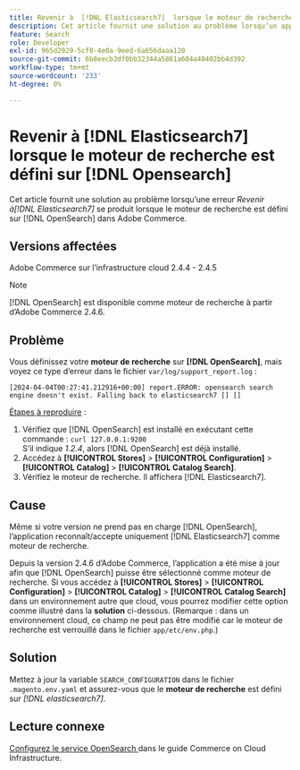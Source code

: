 ```yaml
---
title: Revenir à  [!DNL Elasticsearch7]  lorsque le moteur de recherche est défini sur  [!DNL Opensearch]
description: Cet article fournit une solution au problème lorsqu’un appel *Revenir à [!DNL Elasticsearch7]* error occurs when the search engine is set to [!DNL OpenSearch] dans Adobe Commerce.
feature: Search
role: Developer
exl-id: 965d2929-5cf0-4e0a-9eed-6a656daaa120
source-git-commit: 6b8eecb3df0bb32344a5861a604a40402bb4d392
workflow-type: tm+mt
source-wordcount: '233'
ht-degree: 0%

---
```


# Revenir à [!DNL Elasticsearch7] lorsque le moteur de recherche est défini sur [!DNL Opensearch]

Cet article fournit une solution au problème lorsqu’une erreur *Revenir à[!DNL Elasticsearch7]* se produit lorsque le moteur de recherche est défini sur [!DNL OpenSearch] dans Adobe Commerce.

## Versions affectées

Adobe Commerce sur l’infrastructure cloud 2.4.4 - 2.4.5

>[!NOTE]
>
>[!DNL OpenSearch] est disponible comme moteur de recherche à partir d’Adobe Commerce 2.4.6.

## Problème

Vous définissez votre **moteur de recherche** sur **[!DNL OpenSearch]**, mais voyez ce type d’erreur dans le fichier `var/log/support_report.log` :

```[2024-04-04T00:27:41.212916+00:00] report.ERROR: opensearch search engine doesn't exist. Falling back to elasticsearch7 [] []```

<u>Étapes à reproduire</u> :

1. Vérifiez que [!DNL OpenSearch] est installé en exécutant cette commande : `curl 127.0.0.1:9200`<br>
S’il indique *1.2.4*, alors [!DNL OpenSearch] est déjà installé.
1. Accédez à **[!UICONTROL Stores]** > **[!UICONTROL Configuration]** > **[!UICONTROL Catalog]** > **[!UICONTROL Catalog Search]**.
1. Vérifiez le moteur de recherche. Il affichera [!DNL Elasticsearch7].

## Cause

Même si votre version ne prend pas en charge [!DNL OpenSearch], l’application reconnaît/accepte uniquement [!DNL Elasticsearch7] comme moteur de recherche.

Depuis la version 2.4.6 d’Adobe Commerce, l’application a été mise à jour afin que [!DNL OpenSearch] puisse être sélectionné comme moteur de recherche.
Si vous accédez à **[!UICONTROL Stores]** > **[!UICONTROL Configuration]** > **[!UICONTROL Catalog]** > **[!UICONTROL Catalog Search]** dans un environnement autre que cloud, vous pourrez modifier cette option comme illustré dans la **solution** ci-dessous.
(Remarque : dans un environnement cloud, ce champ ne peut pas être modifié car le moteur de recherche est verrouillé dans le fichier `app/etc/env.php`.)

## Solution

Mettez à jour la variable `SEARCH_CONFIGURATION` dans le fichier `.magento.env.yaml` et assurez-vous que le **moteur de recherche** est défini sur *[!DNL elasticsearch7]*.

## Lecture connexe

[ Configurez le service OpenSearch ](https://experienceleague.adobe.com/docs/commerce-cloud-service/user-guide/configure/service/opensearch.html?lang=fr) dans le guide Commerce on Cloud Infrastructure.
